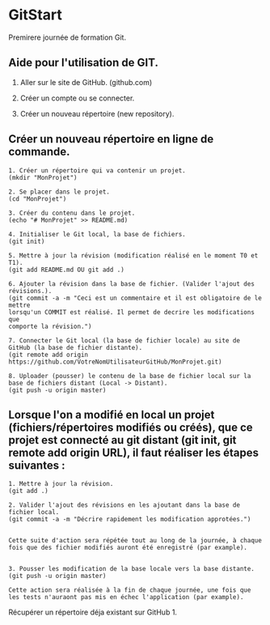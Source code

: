 # GitStart

Premirere journée de formation Git.



## Aide pour l'utilisation de GIT.



1. Aller sur le site de GitHub.
(github.com)

2. Créer un compte ou se connecter.

3. Créer un nouveau répertoire (new repository).


Créer un nouveau répertoire en ligne de commande.
--------------------------------------------------------------------
	1. Créer un répertoire qui va contenir un projet.
	(mkdir "MonProjet")

	2. Se placer dans le projet.
	(cd "MonProjet")

	3. Créer du contenu dans le projet.
	(echo "# MonProjet" >> README.md)

	4. Initialiser le Git local, la base de fichiers.
	(git init)

	5. Mettre à jour la révision (modification réalisé en le moment T0 et T1).
	(git add README.md OU git add .)

	6. Ajouter la révision dans la base de fichier. (Valider l'ajout des révisions.).
	(git commit -a -m "Ceci est un commentaire et il est obligatoire de le mettre 
	lorsqu'un COMMIT est réalisé. Il permet de decrire les modifications que 
	comporte la révision.")

	7. Connecter le Git local (la base de fichier locale) au site de GitHub (la base de fichier distante).
	(git remote add origin https://github.com/VotreNomUtilisateurGitHub/MonProjet.git)

	8. Uploader (pousser) le contenu de la base de fichier local sur la base de fichiers distant (Local -> Distant).
	(git push -u origin master)
	
Lorsque l'on a modifié en local un projet (fichiers/répertoires modifiés ou créés), que ce projet est connecté au git distant (git init, git remote add origin URL), il faut réaliser les étapes suivantes :
--------------------------------------------------------------------
	1. Mettre à jour la révision.
	(git add .)
	
	2. Valider l'ajout des révisions en les ajoutant dans la base de fichier local.
	(git commit -a -m "Décrire rapidement les modification approtées.")


	Cette suite d'action sera répétée tout au long de la journée, à chaque fois que des fichier modifiés auront été enregistré (par example).


	3. Pousser les modification de la base locale vers la base distante.
	(git push -u origin master)
	
	Cette action sera réalisée à la fin de chaque journée, une fois que les tests n'auraont pas mis en échec l'application (par example).

Récupérer un répertoire déja existant sur GitHub
	1. 
